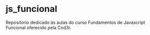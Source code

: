 # js_funcional
Repositório dedicado às aulas do curso Fundamentos de Javascript Funcional oferecido pela Cod3r.
